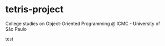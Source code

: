 # tetris-project
College studies on Object-Oriented Programming @ ICMC - University of São Paulo

test
